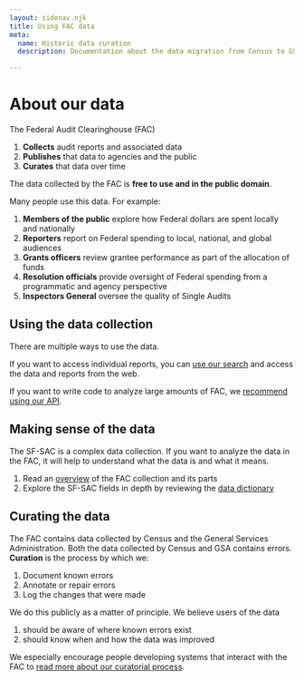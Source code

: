 ```yaml
---
layout: sidenav.njk
title: Using FAC data
meta:
  name: Historic data curation
  description: Documentation about the data migration from Census to GSA.

---
```


# About our data

The Federal Audit Clearinghouse (FAC)

1. **Collects** audit reports and associated data
2. **Publishes** that data to agencies and the public
3. **Curates** that data over time

The data collected by the FAC is **free to use and in the public domain**.

Many people use this data. For example: 

1. **Members of the public** explore how Federal dollars are spent locally and nationally
2. **Reporters** report on Federal spending to local, national, and global audiences
3. **Grants officers** review grantee performance as part of the allocation of funds
4. **Resolution officials** provide oversight of Federal spending from a programmatic and agency perspective
5. **Inspectors General** oversee the quality of Single Audits

## Using the data collection

There are multiple ways to use the data. 

If you want to access individual reports, you can [use our search]() and access the data and reports from the web.

If you want to write code to analyze large amounts of FAC, we [recommend using our API]().

## Making sense of the data

The SF-SAC is a complex data collection. If you want to analyze the data in the FAC, it will help to understand what the data is and what it means.

1. Read an [overview]() of the FAC collection and its parts
2. Explore the SF-SAC fields in depth by reviewing the [data dictionary]()
   
## Curating the data

The FAC contains data collected by Census and the General Services Administration. Both the data collected by Census and GSA contains errors. **Curation** is the process by which we:

1. Document known errors
2. Annotate or repair errors
3. Log the changes that were made

We do this publicly as a matter of principle. We believe users of the data

1. should be aware of where known errors exist
2. should know when and how the data was improved

We especially encourage people developing systems that interact with the FAC to [read more about our curatorial process]().